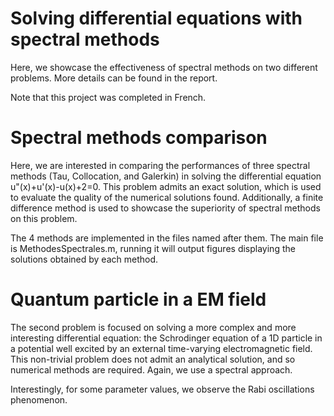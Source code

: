 # Solving differential equations with spectral methods

Here, we showcase the effectiveness of spectral methods on two different problems. More details can be found in the report.

Note that this project was completed in French.


# Spectral methods comparison
Here, we are interested in comparing the performances of three spectral methods (Tau, Collocation, and Galerkin) in solving the differential equation u"(x)+u'(x)-u(x)+2=0. This problem admits an exact solution, which is used to evaluate the quality of the numerical solutions found. Additionally, a finite difference method is used to showcase the superiority of spectral methods on this problem.

The 4 methods are implemented in the files named after them. The main file is MethodesSpectrales.m, running it will output figures displaying the solutions obtained by each method.


# Quantum particle in a EM field
The second problem is focused on solving a more complex and more interesting differential equation: the Schrodinger equation of a 1D particle in a potential well excited by an external time-varying electromagnetic field. This non-trivial problem does not admit an analytical solution, and so numerical methods are required. Again, we use a spectral approach.

Interestingly, for some parameter values, we observe the Rabi oscillations phenomenon.
